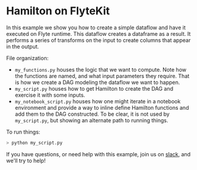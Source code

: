 # Hamilton on FlyteKit

In this example we show you how to create a simple dataflow and have it executed on Flyte runtime. This dataflow
creates a dataframe as a result. It performs a series of transforms on the
input to create columns that appear in the output.


File organization:

* `my_functions.py` houses the logic that we want to compute. Note how the functions are named, and what input
parameters they require. That is how we create a DAG modeling the dataflow we want to happen.
* `my_script.py` houses how to get Hamilton to create the DAG and exercise it with some inputs.
* `my_notebook_script.py` houses how one might iterate in a notebook environment and provide a way to inline define Hamilton
functions and add them to the DAG constructed. To be clear, it is not used by `my_script.py`, but showing an alternate path
to running things.

To run things:
```bash
> python my_script.py
```

If you have questions, or need help with this example,
join us on [slack](https://join.slack.com/t/hamilton-opensource/shared_invite/zt-1bjs72asx-wcUTgH7q7QX1igiQ5bbdcg), and we'll try to help!
